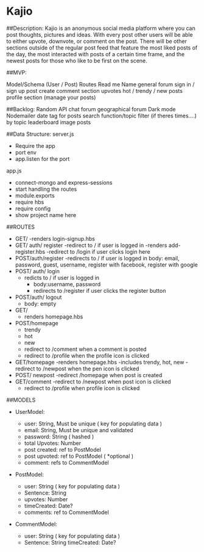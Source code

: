 # Kajio

##Description: 
Kajio is an anonymous social media platform where you can post thoughts, pictures and ideas. With every post other users will be able to either upvote, downvote, or comment on the post. There will be other sections outside of the regular post feed that feature the most liked posts of the day, the most interacted with posts of a certain time frame, and the newest posts for those who like to be first on the scene. 

##MVP: 

Model/Schema (User / Post)
Routes
Read me
Name
general forum
sign in / sign up
post create
comment section
upvotes
hot / trendy / new posts
profile section (manage your posts)

##Backlog:
Random API chat forum
geographical forum
Dark mode
Nodemailer 
date tag for posts
search function/topic filter (if theres times….) by topic
leaderboard 
image posts

##Data Structure:
server.js
- Require the app
- port env
- app.listen for the port

app.js
- connect-mongo and express-sessions
- start handling the routes
- module.exports
- require hbs
- require config
- show project name here

##ROUTES
- GET/
	-renders login-signup.hbs
- GET/ auth/ register
	-redirect to / if user is logged in
	-renders add-register.hbs
	-redirect to /login if user clicks login here
- POST/auth/register
	-redirects to / if user is logged in
	body: email, password, guest, username, register with facebook, register with google
- POST/ auth/ login
  - redicts to / if user is logged in
	- body:username, password
	- redirects to /register if user clicks the register button
- POST/auth/ logout
	- body: empty
- GET/ 
  - renders homepage.hbs
- POST/homepage
	- trendy
	- hot
	- new
	- redirect to /comment when a comment is posted
	- redirect to /profile when the profile icon is clicked
- GET/homepage
	-renders homepage.hbs
	-includes trendy, hot, new
	-redirect to /newpost when the pen icon is clicked
- POST/ newpost
	-redirect /homepage when post is created
- GET/comment
	-redirect to /newpost when post icon is clicked
	- redirect to /profile when profile icon is clicked

##MODELS
- UserModel: 
  - user: 	String, Must be unique ( key for populating data )
  - email: 		String, Must be unique and validated
  - password: 	String ( hashed )
  - total Upvotes: 	Number
  - post created: 	ref to PostModel
  - post upvoted: 	ref to PostModel ( *optional )
  - comment: 	refs to CommentModel

- PostModel:
  - user: 		String ( key for populating data )
  - Sentence: 	String
  - upvotes: 	Number
  - timeCreated: 	Date?
  - comments: 	ref to CommentModel

- CommentModel: 
  - user: 	String ( key for populating data )
  - Sentence: 	String
timeCreated: 	Date?
